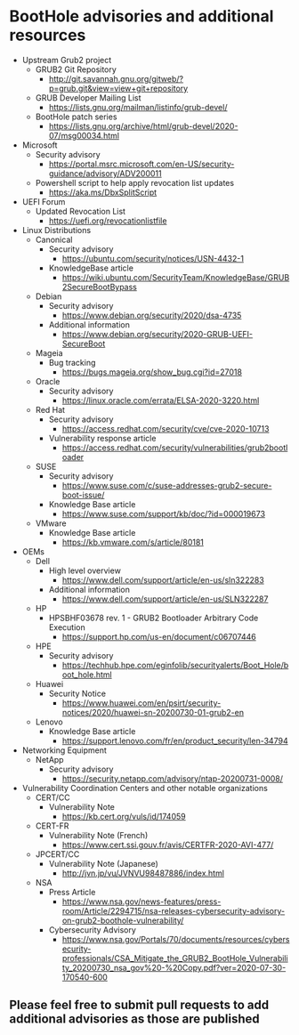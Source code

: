 # BootHole advisories and additional resources

- Upstream Grub2 project
	- GRUB2 Git Repository
		- http://git.savannah.gnu.org/gitweb/?p=grub.git&view=view+git+repository
	- GRUB Developer Mailing List
		- https://lists.gnu.org/mailman/listinfo/grub-devel/
	- BootHole patch series
		- https://lists.gnu.org/archive/html/grub-devel/2020-07/msg00034.html
- Microsoft
	- Security advisory
		- https://portal.msrc.microsoft.com/en-US/security-guidance/advisory/ADV200011
	- Powershell script to help apply revocation list updates
		- https://aka.ms/DbxSplitScript
- UEFI Forum
	- Updated Revocation List
		- https://uefi.org/revocationlistfile
- Linux Distributions
	- Canonical
		- Security advisory
			- https://ubuntu.com/security/notices/USN-4432-1 
		- KnowledgeBase article
			- https://wiki.ubuntu.com/SecurityTeam/KnowledgeBase/GRUB2SecureBootBypass
	- Debian
		- Security advisory
			- https://www.debian.org/security/2020/dsa-4735
		- Additional information
			- https://www.debian.org/security/2020-GRUB-UEFI-SecureBoot 
	- Mageia
		- Bug tracking
			- https://bugs.mageia.org/show_bug.cgi?id=27018
	- Oracle
		- Security advisory
			- https://linux.oracle.com/errata/ELSA-2020-3220.html
	- Red Hat
		- Security advisory
			- https://access.redhat.com/security/cve/cve-2020-10713
		- Vulnerability response article
			- https://access.redhat.com/security/vulnerabilities/grub2bootloader
	- SUSE
		- Security advisory
			- https://www.suse.com/c/suse-addresses-grub2-secure-boot-issue/
		- Knowledge Base article
			- https://www.suse.com/support/kb/doc/?id=000019673
	- VMware
		- Knowledge Base article
			- https://kb.vmware.com/s/article/80181
- OEMs
	- Dell
		- High level overview
			- https://www.dell.com/support/article/en-us/sln322283
		- Additional information
			- https://www.dell.com/support/article/en-us/SLN322287
	- HP
		- HPSBHF03678 rev. 1 - GRUB2 Bootloader Arbitrary Code Execution
			- https://support.hp.com/us-en/document/c06707446
	- HPE
		- Security advisory
			- https://techhub.hpe.com/eginfolib/securityalerts/Boot_Hole/boot_hole.html
	- Huawei
		- Security Notice
			- https://www.huawei.com/en/psirt/security-notices/2020/huawei-sn-20200730-01-grub2-en
	- Lenovo
		- Knowledge Base article
			- https://support.lenovo.com/fr/en/product_security/len-34794
- Networking Equipment
	- NetApp
		- Security advisory
			- https://security.netapp.com/advisory/ntap-20200731-0008/
- Vulnerability Coordination Centers and other notable organizations
	- CERT/CC
		- Vulnerability Note
			- https://kb.cert.org/vuls/id/174059
	- CERT-FR
		- Vulnerability Note (French)
			- https://www.cert.ssi.gouv.fr/avis/CERTFR-2020-AVI-477/
	- JPCERT/CC
		- Vulnerability Note (Japanese)
			- http://jvn.jp/vu/JVNVU98487886/index.html
	- NSA
		- Press Article
			- https://www.nsa.gov/news-features/press-room/Article/2294715/nsa-releases-cybersecurity-advisory-on-grub2-boothole-vulnerability/
		- Cybersecurity Advisory
			- https://www.nsa.gov/Portals/70/documents/resources/cybersecurity-professionals/CSA_Mitigate_the_GRUB2_BootHole_Vulnerability_20200730_nsa_gov%20-%20Copy.pdf?ver=2020-07-30-170540-600

## Please feel free to submit pull requests to add additional advisories as those are published
